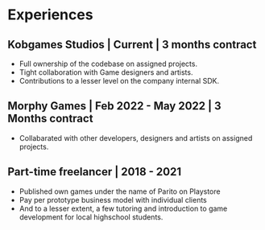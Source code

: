 # Experiences
## Kobgames Studios | Current | 3 months contract
* Full ownership of the codebase on assigned projects.
* Tight collaboration with Game designers and artists.
* Contributions to a lesser level on the company internal SDK.
## Morphy Games | Feb 2022 - May 2022 | 3 Months contract
* Collabarated with other developers, designers and artists on assigned projects. 
## Part-time freelancer | 2018 - 2021
* Published own games under the name of Parito on Playstore
* Pay per prototype business model with individual clients
* And to a lesser extent, a few tutoring and introduction to game development for local highschool students.
